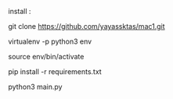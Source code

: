 install :

git clone https://github.com/yayassktas/mac1.git

virtualenv -p python3 env

source env/bin/activate

pip install -r requirements.txt

python3 main.py
